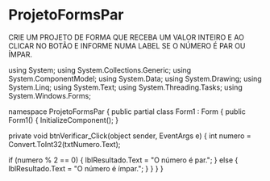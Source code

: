 # ProjetoFormsPar
CRIE UM PROJETO DE FORMA QUE RECEBA UM VALOR INTEIRO E AO CLICAR NO BOTÃO E INFORME NUMA LABEL SE O NÚMERO É PAR OU ÍMPAR.

using System;
using System.Collections.Generic;
using System.ComponentModel;
using System.Data;
using System.Drawing;
using System.Linq;
using System.Text;
using System.Threading.Tasks;
using System.Windows.Forms;

namespace ProjetoFormsPar
{
    public partial class Form1 : Form
    {
        public Form1()
        {
            InitializeComponent();
        }

  private void btnVerificar_Click(object sender, EventArgs e)
        {
            int numero = Convert.ToInt32(txtNumero.Text);

if (numero % 2 == 0)
            {
                lblResultado.Text = "O número é par.";
            }
            else 
            {
                lblResultado.Text = "O número é ímpar.";
            }
        }
    }
}
